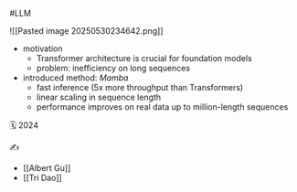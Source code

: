 #LLM

![[Pasted image 20250530234642.png]]
- motivation
	- Transformer architecture is crucial for foundation models
	- problem: inefficiency on long sequences
- introduced method: *Mamba*
	- fast inference (5x more throughput than Transformers)
	- linear scaling in sequence length
	- performance improves on real data up to million-length sequences

🗓️ 2024

✍️
- [[Albert Gu]]
- [[Tri Dao]]
